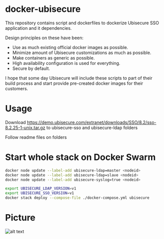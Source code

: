# docker-ubisecure
This repository contains script and dockerfiles to dockerize Ubisecure SSO application and it dependencies.

Design principles on these have been:
* Use as much existing official docker images as possible.
* Minimize amount of Ubisecure customizations as much as possible.
* Make containers as generic as possible.
* High availability configuration is used for everything.
* Secure by default.

I hope that some day Ubisecure will include these scripts to part of their build process and start provide pre-created docker images for their customers.

# Usage
Download https://demo.ubisecure.com/extranet/downloads/SSO/8.2/sso-8.2.25-1-unix.tar.gz to ubisecure-sso and ubisecure-ldap folders

Follow readme files on folders


# Start whole stack on Docker Swarm
```bash
docker node update --label-add ubisecure-ldap=master <nodeid>
docker node update --label-add ubisecure-ldap=slave <nodeid>
docker node update --label-add ubisecure-syslog=true <nodeid>

export UBISECURE_LDAP_VERSION=v1
export UBISECURE_SSO_VERSION=v1
docker stack deploy --compose-file ./docker-compose.yml ubisecure
```


# Picture
![alt text](https://raw.githubusercontent.com/olljanat/docker-ubisecure/master/screenshots/ubisecure_on_docker.png "Ubisecure on docker")